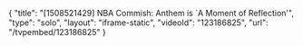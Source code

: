 {
    "title": "[1508521429] NBA Commish: Anthem is `A Moment of Reflection'",
    "type": "solo",
    "layout": "iframe-static",
    "videoId": "123186825",
    "url": "\/tvpembed\/123186825"
}